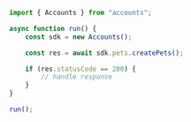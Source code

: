 <!-- Start SDK Example Usage [usage] -->
```typescript
import { Accounts } from "accounts";

async function run() {
    const sdk = new Accounts();

    const res = await sdk.pets.createPets();

    if (res.statusCode == 200) {
        // handle response
    }
}

run();

```
<!-- End SDK Example Usage [usage] -->